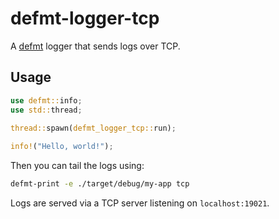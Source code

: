 # defmt-logger-tcp

A [defmt](https://defmt.ferrous-systems.com/) logger that sends logs over TCP.

## Usage

```rust
use defmt::info;
use std::thread;

thread::spawn(defmt_logger_tcp::run);
 
info!("Hello, world!");
```

Then you can tail the logs using:

```sh
defmt-print -e ./target/debug/my-app tcp
```

Logs are served via a TCP server listening on `localhost:19021`.